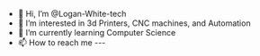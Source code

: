 - 👋 Hi, I’m @Logan-White-tech
- 👀 I’m interested in 3d Printers, CNC machines, and Automation
- 🌱 I’m currently learning Computer Science
- 📫 How to reach me ---

<!---
Logan-White-tech/Logan-White-tech is a ✨ special ✨ repository because its `README.md` (this file) appears on your GitHub profile.
You can click the Preview link to take a look at your changes.
--->
